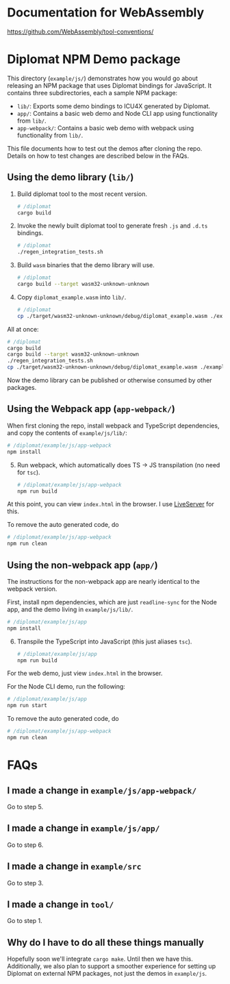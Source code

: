 # Documentation for WebAssembly
https://github.com/WebAssembly/tool-conventions/

# Diplomat NPM Demo package

This directory (`example/js/`) demonstrates how you would go about releasing an NPM package that uses Diplomat bindings for JavaScript. It contains three subdirectories, each a sample NPM package:
* `lib/`: Exports some demo bindings to ICU4X generated by Diplomat.
* `app/`: Contains a basic web demo and Node CLI app using functionality from `lib/`.
* `app-webpack/`: Contains a basic web demo with webpack using functionality from `lib/`.

This file documents how to test out the demos after cloning the repo. Details on how to test changes are described below in the FAQs.

## Using the demo library (`lib/`)

1. Build diplomat tool to the most recent version.
    ```sh
    # /diplomat
    cargo build
    ```

2. Invoke the newly built diplomat tool to generate fresh `.js` and `.d.ts` bindings.
    ```sh
    # /diplomat
    ./regen_integration_tests.sh
    ```

3. Build `wasm` binaries that the demo library will use.
    ```sh
    # /diplomat
    cargo build --target wasm32-unknown-unknown
    ```

4. Copy `diplomat_example.wasm` into `lib/`.
    ```sh
    # /diplomat
    cp ./target/wasm32-unknown-unknown/debug/diplomat_example.wasm ./example/js/lib/diplomat-lib.wasm
    ```

All at once:
```sh
# /diplomat
cargo build
cargo build --target wasm32-unknown-unknown
./regen_integration_tests.sh
cp ./target/wasm32-unknown-unknown/debug/diplomat_example.wasm ./example/js/lib/diplomat-lib.wasm
```

Now the demo library can be published or otherwise consumed by other packages.

## Using the Webpack app (`app-webpack/`)

When first cloning the repo, install webpack and TypeScript dependencies, and copy the contents of `example/js/lib/`:
```sh
# /diplomat/example/js/app-webpack
npm install
```

5. Run webpack, which automatically does TS -> JS transpilation (no need for `tsc`).
    ```sh
    # /diplomat/example/js/app-webpack
    npm run build
    ```
    
At this point, you can view `index.html` in the browser. I use [LiveServer](https://marketplace.visualstudio.com/items?itemName=ritwickdey.LiveServer) for this.

To remove the auto generated code, do
```sh
# /diplomat/example/js/app-webpack
npm run clean
```

## Using the non-webpack app (`app/`)

The instructions for the non-webpack app are nearly identical to the webpack version.

First, install npm dependencies, which are just `readline-sync` for the Node app, and the demo living in `example/js/lib/`.
```sh
# /diplomat/example/js/app
npm install
```

6. Transpile the TypeScript into JavaScript (this just aliases `tsc`).
    ```sh
    # /diplomat/example/js/app
    npm run build
    ```

For the web demo, just view `index.html` in the browser.

For the Node CLI demo, run the following:
```sh
# /diplomat/example/js/app
npm run start
```

To remove the auto generated code, do
```sh
# /diplomat/example/js/app-webpack
npm run clean
```
# FAQs

## I made a change in `example/js/app-webpack/`

Go to step 5.

## I made a change in `example/js/app/`

Go to step 6.

## I made a change in `example/src`

Go to step 3.

## I made a change in `tool/`

Go to step 1.

## Why do I have to do all these things manually

Hopefully soon we'll integrate `cargo make`. Until then we have this. Additionally, we also plan to support a smoother experience for setting up Diplomat on external NPM packages, not just the demos in `example/js`.
